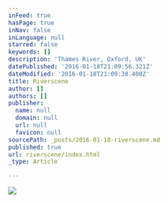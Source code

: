 ```yaml
---
inFeed: true
hasPage: true
inNav: false
inLanguage: null
starred: false
keywords: []
description: 'Thames River, Oxford, UK'
datePublished: '2016-01-18T21:09:56.321Z'
dateModified: '2016-01-18T21:09:38.400Z'
title: Riverscene
author: []
authors: []
publisher:
  name: null
  domain: null
  url: null
  favicon: null
sourcePath: _posts/2016-01-18-riverscene.md
published: true
url: riverscene/index.html
_type: Article

---
```

![](https://the-grid-user-content.s3-us-west-2.amazonaws.com/ae1115a0-3eb4-4036-8a15-bc2120d4ff1f.jpg)